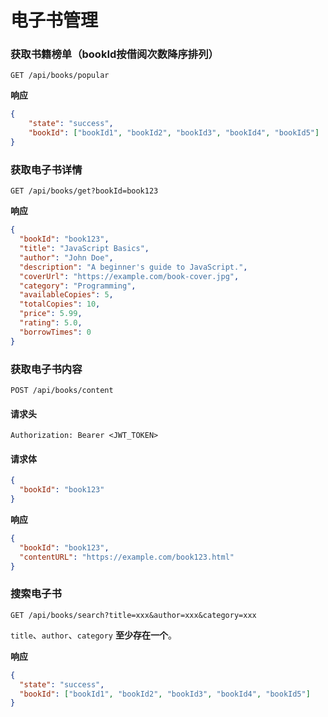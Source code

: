 # 电子书管理


### 获取书籍榜单（bookId按借阅次数降序排列）
```http
GET /api/books/popular
```
**响应**
```json
{
    "state": "success",
    "bookId": ["bookId1", "bookId2", "bookId3", "bookId4", "bookId5"]
}
```


### 获取电子书详情
```http
GET /api/books/get?bookId=book123
```
**响应**
```json
{
  "bookId": "book123",
  "title": "JavaScript Basics",
  "author": "John Doe",
  "description": "A beginner's guide to JavaScript.",
  "coverUrl": "https://example.com/book-cover.jpg",
  "category": "Programming",
  "availableCopies": 5,
  "totalCopies": 10,
  "price": 5.99,
  "rating": 5.0,
  "borrowTimes": 0
}
```

### 获取电子书内容
```http
POST /api/books/content
```

#### 请求头

```http
Authorization: Bearer <JWT_TOKEN>
```

#### 请求体

```json
{
  "bookId": "book123"
}
```

**响应**
```json
{
  "bookId": "book123",
  "contentURL": "https://example.com/book123.html"
}
```

### 搜索电子书
```http
GET /api/books/search?title=xxx&author=xxx&category=xxx
```
`title`、`author`、`category` **至少存在一个**。

**响应**
```json
{
  "state": "success",
  "bookId": ["bookId1", "bookId2", "bookId3", "bookId4", "bookId5"]
}
```
